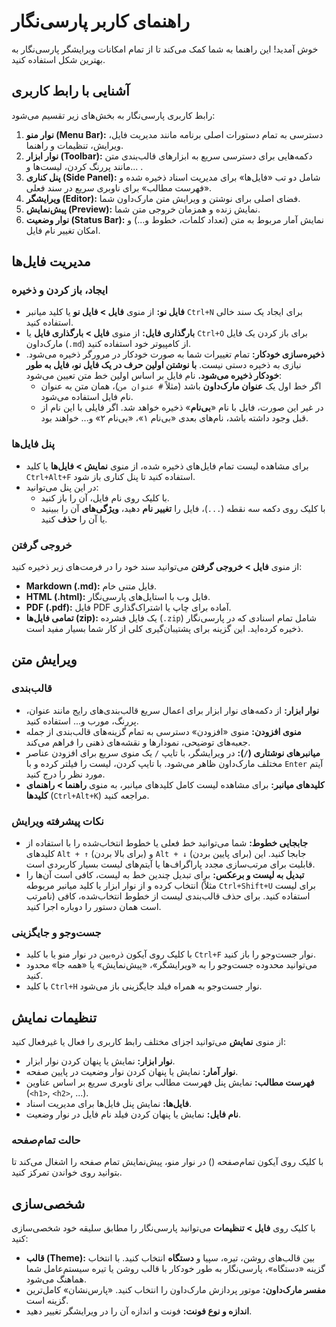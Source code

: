 # راهنمای کاربر پارسی‌نگار

خوش آمدید! این راهنما به شما کمک می‌کند تا از تمام امکانات ویرایشگر پارسی‌نگار به بهترین شکل استفاده کنید.

## آشنایی با رابط کاربری

رابط کاربری پارسی‌نگار به بخش‌های زیر تقسیم می‌شود:

1.  **نوار منو (Menu Bar):** دسترسی به تمام دستورات اصلی برنامه مانند مدیریت فایل، ویرایش، تنظیمات و راهنما.
2.  **نوار ابزار (Toolbar):** دکمه‌هایی برای دسترسی سریع به ابزارهای قالب‌بندی متن مانند پررنگ کردن، لیست‌ها و... .
3.  **پنل کناری (Side Panel):** شامل دو تب «فایل‌ها» برای مدیریت اسناد ذخیره شده و «فهرست مطالب» برای ناوبری سریع در سند فعلی.
4.  **ویرایشگر (Editor):** فضای اصلی برای نوشتن و ویرایش متن مارک‌داون شما.
5.  **پیش‌نمایش (Preview):** نمایش زنده و همزمان خروجی متن شما.
6.  **نوار وضعیت (Status Bar):** نمایش آمار مربوط به متن (تعداد کلمات، خطوط و...) و امکان تغییر نام فایل.

## مدیریت فایل‌ها

### ایجاد، باز کردن و ذخیره
- **فایل نو:** از منوی **فایل > فایل نو** یا کلید میانبر `Ctrl+N` برای ایجاد یک سند خالی استفاده کنید.
- **بارگذاری فایل:** از منوی **فایل > بارگذاری فایل** یا `Ctrl+O` برای باز کردن یک فایل مارک‌داون (`.md`) از کامپیوتر خود استفاده کنید.
- **ذخیره‌سازی خودکار:** تمام تغییرات شما به صورت خودکار در مرورگر ذخیره می‌شود. نیازی به ذخیره دستی نیست. **با نوشتن اولین حرف در یک فایل نو، فایل به طور خودکار ذخیره می‌شود.** نام فایل بر اساس اولین خط متن تعیین می‌شود:
  - اگر خط اول یک **عنوان مارک‌داون** باشد (مثلاً `# عنوان من`)، همان متن به عنوان نام فایل استفاده می‌شود.
  - در غیر این صورت، فایل با نام «**بی‌نام**» ذخیره خواهد شد. اگر فایلی با این نام از قبل وجود داشته باشد، نام‌های بعدی «بی‌نام ۱»، «بی‌نام ۲» و... خواهند بود.

### پنل فایل‌ها
- برای مشاهده لیست تمام فایل‌های ذخیره شده، از منوی **نمایش > فایل‌ها** یا کلید `Ctrl+Alt+F` استفاده کنید تا پنل کناری باز شود.
- در این پنل می‌توانید:
    - با کلیک روی نام فایل، آن را باز کنید.
    - با کلیک روی دکمه سه نقطه (`...`)، فایل را **تغییر نام** دهید، **ویژگی‌های** آن را ببینید یا آن را **حذف** کنید.

### خروجی گرفتن
از منوی **فایل > خروجی گرفتن** می‌توانید سند خود را در فرمت‌های زیر ذخیره کنید:
- **Markdown (.md):** فایل متنی خام.
- **HTML (.html):** فایل وب با استایل‌های پارسی‌نگار.
- **PDF (.pdf):** فایل PDF آماده برای چاپ یا اشتراک‌گذاری.
- **تمامی فایل‌ها (zip):** یک فایل فشرده (`.zip`) شامل تمام اسنادی که در پارسی‌نگار ذخیره کرده‌اید. این گزینه برای پشتیبان‌گیری کلی از کار شما بسیار مفید است.

## ویرایش متن

### قالب‌بندی
- **نوار ابزار:** از دکمه‌های نوار ابزار برای اعمال سریع قالب‌بندی‌های رایج مانند عنوان، پررنگ، مورب و... استفاده کنید.
- **منوی افزودن:** منوی «افزودن» دسترسی به تمام گزینه‌های قالب‌بندی از جمله جعبه‌های توضیحی، نمودارها و نقشه‌های ذهنی را فراهم می‌کند.
- **میانبرهای نوشتاری (`/`):** در ویرایشگر، با تایپ `/` یک منوی سریع برای افزودن عناصر مختلف مارک‌داون ظاهر می‌شود. با تایپ کردن، لیست را فیلتر کرده و با `Enter` آیتم مورد نظر را درج کنید.
- **کلیدهای میانبر:** برای مشاهده لیست کامل کلیدهای میانبر، به منوی **راهنما > راهنمای کلیدها** (`Ctrl+Alt+K`) مراجعه کنید.

### نکات پیشرفته ویرایش
- **جابجایی خطوط:** شما می‌توانید خط فعلی یا خطوط انتخاب‌شده را با استفاده از کلیدهای `Alt + ↑` (برای بالا بردن) و `Alt + ↓` (برای پایین بردن) جابجا کنید. این قابلیت برای مرتب‌سازی مجدد پاراگراف‌ها یا آیتم‌های لیست بسیار کاربردی است.
- **تبدیل به لیست و برعکس:** برای تبدیل چندین خط به لیست، کافی است آن‌ها را انتخاب کرده و از نوار ابزار یا کلید میانبر مربوطه (مثلاً `Ctrl+Shift+U` برای لیست نامرتب) استفاده کنید. برای حذف قالب‌بندی لیست از خطوط انتخاب‌شده، کافی است همان دستور را دوباره اجرا کنید.

### جست‌وجو و جایگزینی
- با کلیک روی آیکون ذره‌بین در نوار منو یا با کلید `Ctrl+F` نوار جست‌وجو را باز کنید.
- می‌توانید محدوده جست‌وجو را به «ویرایشگر»، «پیش‌نمایش» یا «همه جا» محدود کنید.
- با کلید `Ctrl+H` نوار جست‌وجو به همراه فیلد جایگزینی باز می‌شود.

## تنظیمات نمایش

از منوی **نمایش** می‌توانید اجزای مختلف رابط کاربری را فعال یا غیرفعال کنید:
- **نوار ابزار:** نمایش یا پنهان کردن نوار ابزار.
- **نوار آمار:** نمایش یا پنهان کردن نوار وضعیت در پایین صفحه.
- **فهرست مطالب:** نمایش پنل فهرست مطالب برای ناوبری سریع بر اساس عناوین (`<h1>`, `<h2>`, ...).
- **فایل‌ها:** نمایش پنل فایل‌ها برای مدیریت اسناد.
- **نام فایل:** نمایش یا پنهان کردن فیلد نام فایل در نوار وضعیت.

### حالت تمام‌صفحه
با کلیک روی آیکون تمام‌صفحه (<i class="fas fa-expand"></i>) در نوار منو، پیش‌نمایش تمام صفحه را اشغال می‌کند تا بتوانید روی خواندن تمرکز کنید.

## شخصی‌سازی

با کلیک روی **فایل > تنظیمات** می‌توانید پارسی‌نگار را مطابق سلیقه خود شخصی‌سازی کنید:
- **قالب (Theme):** بین قالب‌های روشن، تیره، سپیا و **دستگاه** انتخاب کنید. با انتخاب گزینه «دستگاه»، پارسی‌نگار به طور خودکار با قالب روشن یا تیره سیستم‌عامل شما هماهنگ می‌شود.
- **مفسر مارک‌داون:** موتور پردازش مارک‌داون را انتخاب کنید. «پارس‌نشان» کامل‌ترین گزینه است.
- **اندازه و نوع فونت:** فونت و اندازه آن را در ویرایشگر تغییر دهید.